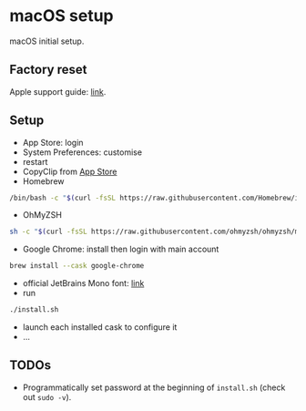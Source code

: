 # macOS setup

macOS initial setup.

## Factory reset

Apple support guide: [link](https://support.apple.com/en-gb/HT201065).

## Setup

- App Store: login
- System Preferences: customise
- restart
- CopyClip from [App Store](https://apps.apple.com/us/app/copyclip-clipboard-history/id595191960?mt=12)
- Homebrew

```bash
/bin/bash -c "$(curl -fsSL https://raw.githubusercontent.com/Homebrew/install/HEAD/install.sh)"
```

- OhMyZSH

```bash
sh -c "$(curl -fsSL https://raw.githubusercontent.com/ohmyzsh/ohmyzsh/master/tools/install.sh)"
```

- Google Chrome: install then login with main account

```bash
brew install --cask google-chrome
```

- official JetBrains Mono font: [link](https://www.jetbrains.com/lp/mono/)
- run

```bash
./install.sh
```

- launch each installed cask to configure it
- ...

## TODOs

- Programmatically set password at the beginning of `install.sh` (check out `sudo -v`).
